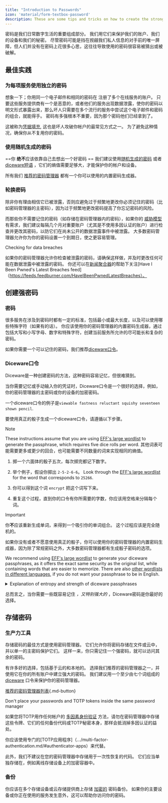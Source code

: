 ```yaml
---
title: "Introduction to Passwords"
icon: 'material/form-textbox-password'
description: These are some tips and tricks on how to create the strongest passwords and keep your accounts secure.
---
```


密码是我们日常数字生活的重要组成部分。 我们用它们来保护我们的账户、我们的设备和我们的秘密。 尽管密码可能是挡在觊觎我们私人信息的对手前的唯一屏障，但人们并没有在密码上花很多心思，这往往导致使用的密码很容易被猜出或被破解。

## 最佳实践

### 为每项服务使用独立的密码

想象一下；你用同一个电子邮件和相同的密码在 注册了多个在线服务的账户。 只要这些服务提供商有一个是恶意的，或者他们的服务出现数据泄露，使你的密码以明文形式暴露出来，那么坏人只需要在多个流行的服务中尝试这个电子邮件和密码的组合，就能得手。 密码有多强根本不重要，因为那个密码他们已经拿到了。

这被称为[凭据填充](https://en.wikipedia.org/wiki/Credential_stuffing), 这也是坏人攻破你帐户的最常见方式之一。 为了避免这种情况，确保你从不复用你的密码。

### 使用随机生成的密码

==你 **绝不**应该依靠自己去想出一个好密码 == 我们建议使用[随机生成的密码](#passwords) 或者 [diceware短语](#diceware) ，它们的熵值需要足够大，才能保护你的帐户和设备。

所有我们 [推荐的密码管理器](../passwords.md) 都有一个你可以使用的内置密码生成器。

### 轮换密码

除非你有理由相信它已被泄露，否则应避免过于频繁地更改你必须记住的密码（比如密码管理器的主密码），因为过于频繁地更改密码提高了你忘记密码的风险。

而那些你不需要记住的密码（如存储在密码管理器内的密码），如果你的 [威胁模型](threat-modeling.md) 有需求，我们建议每隔几个月对重要账户（尤其是不使用多因认证的账户）进行检查并更改其密码，以防它们在尚未公开的数据泄露事件中被泄露。 大多数密码管理器允许你为你的密码设置一个到期日，使之更容易管理。

<div class="admonition tip" markdown>
<p class="admonition-title">Checking for data breaches</p>

如果你的密码管理器允许你检查被泄露的密码，请确保这样做，并及时更改任何可能在数据泄露中被泄露的密码。 你还可以在[新闻聚合器](.../news-aggregators.md)的帮助下关注[Have I Been Pwned's Latest Breaches feed]（https://feeds.feedburner.com/HaveIBeenPwnedLatestBreaches）。

</div>

## 创建强密码

### 密码

很多服务在涉及到密码时都有一定的标准，包括最小或最大长度，以及可以使用哪些特殊字符（如果有的话）。 你应该使用你的密码管理器的内置密码生成器，通过包括大写和小写字母、数字和特殊字符，创建当前服务所允许的尽可能长和复杂的密码。

如果你需要一个可以记住的密码，我们推荐[diceware口令](#diceware)。

### Diceware口令

Diceware是一种创建密码的方法，这种密码容易记忆，但很难猜到。

当你需要记忆或手动输入你的凭证时，Diceware口令是一个很好的选择，例如，你的密码管理器的主密码或你的设备的加密密码。

一个diceware口令的例子是`viewable fastness reluctant squishy seventeen shown pencil`.

要使用真正的骰子生成一个diceware口令，请遵循以下步骤。

<div class="admonition Note" markdown>
<p class="admonition-title">Note</p>

These instructions assume that you are using [EFF's large wordlist](https://eff.org/files/2016/07/18/eff_large_wordlist.txt) to generate the passphrase, which requires five dice rolls per word. 其他词表可能需要更多或更少的回合，也可能需要不同数量的词来实现相同的熵值。

</div>

1. 掷一个六面体的骰子五次，每次掷完都记下数字。

2. 举个例子，假设你掷出 `2-5-2-6-6`。 Look through the [EFF's large wordlist](https://eff.org/files/2016/07/18/eff_large_wordlist.txt) for the word that corresponds to `25266`.

3. 你可以得到这个词 `encrypt` 把这个词写下来。

4. 重复这个过程，直到你的口令有你所需要的字数，你应该用空格来分隔每个词。

<div class="admonition warning" markdown>
<p class="admonition-title">Important</p>

你**不**应该重新生成单词，来得到一个吸引你的单词组合。 这个过程应该是完全随机的。

</div>

如果你没有或者不愿意使用真正的骰子，你可以使用你的密码管理器的内置密码生成器，因为除了常规密码之外，大多数密码管理器都有生成骰子密码的选项。

We recommend using [EFF's large wordlist](https://eff.org/files/2016/07/18/eff_large_wordlist.txt) to generate your diceware passphrases, as it offers the exact same security as the original list, while containing words that are easier to memorize. There are also [other wordlists in different languages](https://theworld.com/~reinhold/diceware.html#Diceware%20in%20Other%20Languages|outline), if you do not want your passphrase to be in English.

<details class="note" markdown>
<summary>Explanation of entropy and strength of diceware passphrases</summary>

To demonstrate how strong diceware passphrases are, we'll use the aforementioned seven word passphrase (`viewable fastness reluctant squishy seventeen shown pencil`) and [EFF's large wordlist](https://eff.org/files/2016/07/18/eff_large_wordlist.txt) as an example.

确定双关口令强度的一个指标是它的熵值有多少。 双关口令中每个字的熵计算为$\text{log}_2(\text{WordsInList})$，口令的整体熵计算为$\text{log}_2(\text{WordsInList}^\text{WordsInPhrase})$。

因此，上述列表中的每个词都会产生~12.9比特的熵($\text{log}_2(7776)$)，而由它衍生出的七个词的口令有~90.47比特的熵($\text{log}_2(7776^7)$)。

The [EFF's large wordlist](https://eff.org/files/2016/07/18/eff_large_wordlist.txt) contains 7776 unique words. 要计算可能的口令数量，我们所要做的就是$\text{WordsInList}^\text{WordsInPhrase}$，或者在我们的例子中，$7776^7$。

Let's put all of this in perspective: A seven word passphrase using [EFF's large wordlist](https://eff.org/files/2016/07/18/eff_large_wordlist.txt) is one of ~1,719,070,799,748,422,500,000,000,000 possible passphrases.

平均而言，需要尝试所有可能的组合中的50%来猜测你的短语。 考虑到这一点，即使你的对手每秒能够猜出1,000,000,000,000次，他们仍然需要27,255,689年才能猜出你的口令。 即使以下情况属实，情况也是如此:

- 你的对手知道你使用了diceware方法。
- 你的对手知道你使用的具体词表。
- 你的对手知道你的口令包含多少个字。

</details>

总而言之，当你需要一些既容易记住 *，又特别强大的* ，Diceware密码是你最好的选择。

## 存储密码

### 生产力工具

存储密码的最佳方式是使用密码管理器。 它们允许你将密码存储在文件或云中，并以单一的主密码保护它们。 这样一来，你只需记住一个强密码，就可以访问其余的密码。

有许多好的选择，包括基于云的和本地的。 选择我们推荐的密码管理器之一，并使用它在你的所有账户中建立强大的密码。 我们建议用一个至少由七个词组成的 [diceware](#diceware) 口令来保护你的密码管理器。

[推荐的密码管理器列表](../passwords.md ""){.md-button}

<div class="admonition warning" markdown>
<p class="admonition-title">Don't place your passwords and TOTP tokens inside the same password manager</p>

如果您将TOTP用作任何帐户的 [多因素身份验证](../multi-factor-authentication.md) 方法，请勿在密码管理器中存储这些令牌、它们的任何备份代码或TOTP秘密本身，那样会抵消掉多因认证的益处。

你应该使用专门的[TOTP应用程序]（.../multi-factor-authentication.md/#authenticator-apps）来代替。

此外，我们不建议在您的密码管理器中存储用于一次性恢复的代码。 它们应当单独存储在，例如离线存储设备上的加密容器中。

</div>

### 备份

你应该在多个存储设备或云存储提供商上存储 [加密的](../encryption.md) 密码备份。 如果你的主要设备或你正在使用的服务发生意外，这可以帮助你访问你的密码。
